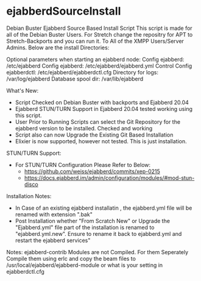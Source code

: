 # ejabberdSourceInstall
Debian Buster Ejabberd Source Based Install Script
This script is made for all of the Debian Buster Users. 
For Stretch change the repositry for APT to Stretch-Backports and you can run it. 
To All of the XMPP Users/Server Admins.
Below are the install Directories:

Optional parameters when starting an ejabberd node:
Config ejabberd:    /etc/ejabberd
Config ejabberd:    /etc/ejabberd/ejabberd.yml
Control Config ejabberdctl: /etc/ejabberd/ejabberdctl.cfg
Directory for logs: /var/log/ejabberd
Database spool dir: /var/lib/ejabberd

What's New:

- Script Checked on Debian Buster with backports and Ejabberd 20.04
- Ejabberd STUN/TURN Support in Ejabberd 20.04 tested working using this script.
- User Prior to Running Scripts can select the Git Repository for the ejabberd version to be installed. Checked and working
- Script also can now Upgrade the Existing Git Based Installation
- Elixier is now supported, however not tested. This is just installation.

STUN/TURN Support:
- For STUN/TURN Configuration Please Refer to Below:
  - https://github.com/weiss/ejabberd/commits/xep-0215
  - https://docs.ejabberd.im/admin/configuration/modules/#mod-stun-disco
  
Installation Notes:

- In Case of an existing ejabberd installatin , the ejabberd.yml file will be renamed with extension ".bak"
- Post Installation whether "From Scratch New" or Upgrade the "Ejabberd.yml" file part of the installation is renamed to "ejabberd.yml.new". Ensure to rename it back to ejabberd.yml and restart the ejabberd services"

Notes: ejabberd-contrib Modules are not Compiled. For them Seperately Compile them using erlc and copy the beam files to /usr/local/ejabberd/ejabberd-module or what is your setting in ejabberdctl.cfg
